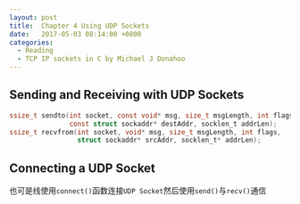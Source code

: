 ```yaml
---
layout: post
title:  Chapter 4 Using UDP Sockets
date:   2017-05-03 08:14:00 +0800
categories:
  - Reading
  - TCP IP sockets in C by Michael J Donahoo
---
```


## Sending and Receiving with UDP Sockets

```c
ssize_t sendto(int socket, const void* msg, size_t msgLength, int flags,
               const struct sockaddr* destAddr, socklen_t addrLen);
ssize_t recvfrom(int socket, void* msg, size_t msgLength, int flags,
                 struct sockaddr* srcAddr, socklen_t* addrLen);
```

## Connecting a UDP Socket

也可是线使用`connect()`函数连接`UDP Socket`然后使用`send()`与`recv()`通信
